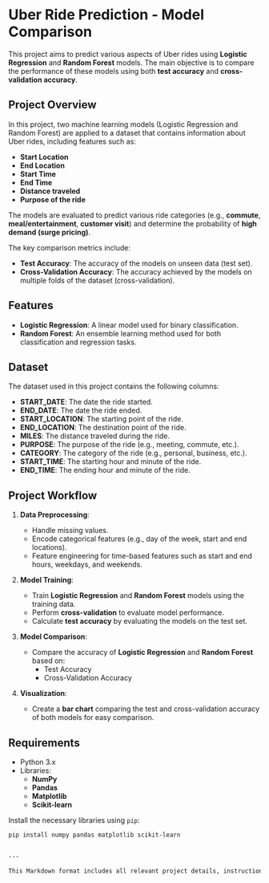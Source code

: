 # Uber Ride Prediction - Model Comparison

This project aims to predict various aspects of Uber rides using **Logistic Regression** and **Random Forest** models. The main objective is to compare the performance of these models using both **test accuracy** and **cross-validation accuracy**.

## Project Overview

In this project, two machine learning models (Logistic Regression and Random Forest) are applied to a dataset that contains information about Uber rides, including features such as:

- **Start Location**
- **End Location**
- **Start Time**
- **End Time**
- **Distance traveled**
- **Purpose of the ride**

The models are evaluated to predict various ride categories (e.g., **commute**, **meal/entertainment**, **customer visit**) and determine the probability of **high demand (surge pricing)**.

The key comparison metrics include:
- **Test Accuracy**: The accuracy of the models on unseen data (test set).
- **Cross-Validation Accuracy**: The accuracy achieved by the models on multiple folds of the dataset (cross-validation).

## Features

- **Logistic Regression**: A linear model used for binary classification.
- **Random Forest**: An ensemble learning method used for both classification and regression tasks.

## Dataset

The dataset used in this project contains the following columns:
- **START_DATE**: The date the ride started.
- **END_DATE**: The date the ride ended.
- **START_LOCATION**: The starting point of the ride.
- **END_LOCATION**: The destination point of the ride.
- **MILES**: The distance traveled during the ride.
- **PURPOSE**: The purpose of the ride (e.g., meeting, commute, etc.).
- **CATEGORY**: The category of the ride (e.g., personal, business, etc.).
- **START_TIME**: The starting hour and minute of the ride.
- **END_TIME**: The ending hour and minute of the ride.

## Project Workflow

1. **Data Preprocessing**:
   - Handle missing values.
   - Encode categorical features (e.g., day of the week, start and end locations).
   - Feature engineering for time-based features such as start and end hours, weekdays, and weekends.

2. **Model Training**:
   - Train **Logistic Regression** and **Random Forest** models using the training data.
   - Perform **cross-validation** to evaluate model performance.
   - Calculate **test accuracy** by evaluating the models on the test set.

3. **Model Comparison**:
   - Compare the accuracy of **Logistic Regression** and **Random Forest** based on:
     - Test Accuracy
     - Cross-Validation Accuracy

4. **Visualization**:
   - Create a **bar chart** comparing the test and cross-validation accuracy of both models for easy comparison.

## Requirements

- Python 3.x
- Libraries:
  - **NumPy**
  - **Pandas**
  - **Matplotlib**
  - **Scikit-learn**

Install the necessary libraries using `pip`:

```bash
pip install numpy pandas matplotlib scikit-learn


---

This Markdown format includes all relevant project details, instructions, and usage guidelines. You can copy and paste this directly into your `README.md` file for your project. Let me know if you need any further adjustments!
